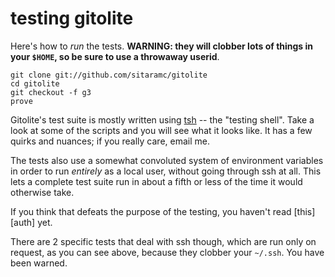 # testing gitolite

Here's how to *run* the tests.  **WARNING: they will clobber lots of things in
your `$HOME`, so be sure to use a throwaway userid**.

    git clone git://github.com/sitaramc/gitolite
    cd gitolite
    git checkout -f g3
    prove

Gitolite's test suite is mostly written using [tsh][] -- the "testing shell".
Take a look at some of the scripts and you will see what it looks like.  It
has a few quirks and nuances; if you really care, email me.

[tsh]: http://github.com/sitaramc/tsh

The tests also use a somewhat convoluted system of environment variables in
order to run *entirely* as a local user, without going through ssh at all.
This lets a complete test suite run in about a fifth or less of the time it
would otherwise take.

If you think that defeats the purpose of the testing, you haven't read
[this][auth] yet.

There are 2 specific tests that deal with ssh though, which are run only on
request, as you can see above, because they clobber your `~/.ssh`.  You have
been warned.

